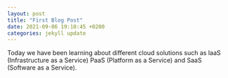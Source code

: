 ```yaml
---
layout: post
title: "First Blog Post"
date: 2021-09-06 19:10:45 +0200
categories: jekyll update
---
```


Today we have been learning about different cloud solutions such as IaaS (Infrastructure as a Service) PaaS (Platform as a Service) and SaaS (Software as a Service).
